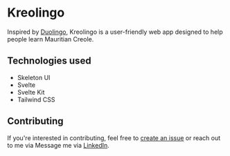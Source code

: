 # Kreolingo

Inspired by [Duolingo](https://www.duolingo.com/), Kreolingo is a user-friendly web app designed to help people learn Mauritian Creole.

## Technologies used
- Skeleton UI
- Svelte
- Svelte Kit
- Tailwind CSS

## Contributing

If you're interested in contributing, feel free to [create an issue](https://github.com/laurielim/kreolingo/issues/new) or reach out to me via Message me via [LinkedIn](https://www.linkedin.com/in/laurie-limsam/).